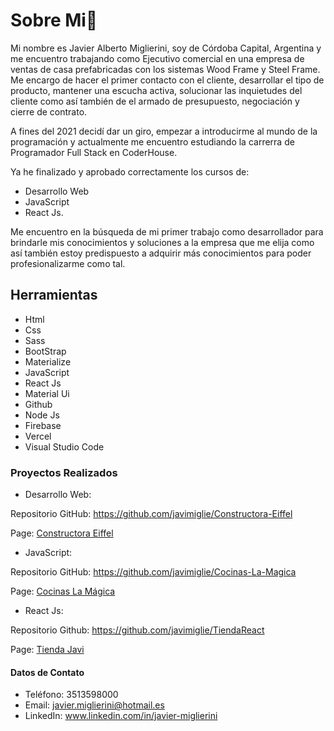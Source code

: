 # Sobre Mi👋

Mi nombre es Javier Alberto Miglierini, soy de Córdoba Capital, Argentina  y me encuentro trabajando como Ejecutivo comercial en una empresa de ventas de casa prefabricadas con los sistemas Wood Frame y Steel Frame. Me encargo de hacer el primer contacto con el cliente, desarrollar el tipo de producto, mantener una escucha activa, solucionar las inquietudes del cliente como así también de el armado de presupuesto, negociación y cierre de contrato.


A fines del 2021 decidí dar un giro, empezar a introducirme al mundo de la programación y actualmente me encuentro estudiando la carrerra de Programador Full Stack en CoderHouse.

Ya he finalizado y aprobado correctamente los cursos de:
- Desarrollo Web
- JavaScript
- React Js.

Me encuentro en la búsqueda de mi primer trabajo como desarrollador para brindarle mis conocimientos y soluciones a la empresa que me elija como así también estoy predispuesto a adquirir más conocimientos para poder profesionalizarme como tal.

## Herramientas

- Html
- Css
- Sass
- BootStrap
- Materialize
- JavaScript
- React Js
- Material Ui
- Github
- Node Js
- Firebase
- Vercel
- Visual Studio Code

### Proyectos Realizados

- Desarrollo Web:

Repositorio GitHub: https://github.com/javimiglie/Constructora-Eiffel

Page: [Constructora Eiffel](https://javimiglie.github.io/Constructora-Eiffel/)

- JavaScript:

Repositorio GitHub: https://github.com/javimiglie/Cocinas-La-Magica

Page: [Cocinas La Mágica](https://javimiglie.github.io/Cocinas-La-Magica/)

- React Js:

Repositorio Github: https://github.com/javimiglie/TiendaReact

Page: [Tienda Javi](https://tienda-react-blush.vercel.app/)


#### Datos de Contato
- Teléfono: 3513598000
- Email: javier.miglierini@hotmail.es
- LinkedIn: www.linkedin.com/in/javier-miglierini
